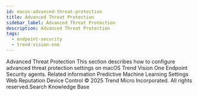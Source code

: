 ```yaml
---
id: macos-advanced-threat-protection
title: Advanced Threat Protection
sidebar_label: Advanced Threat Protection
description: Advanced Threat Protection
tags:
  - endpoint-security
  - trend-vision-one
---
```


 Advanced Threat Protection This section describes how to configure advanced threat protection settings on macOS Trend Vision One Endpoint Security agents. Related information Predictive Machine Learning Settings Web Reputation Device Control © 2025 Trend Micro Incorporated. All rights reserved.Search Knowledge Base